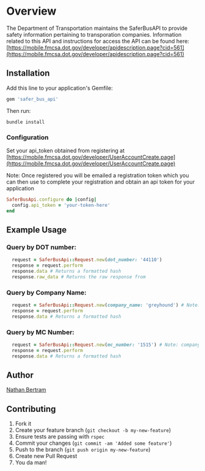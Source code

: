 # Overview

The Department of Transportation maintains the SaferBusAPI to provide safety information pertaining to transporation companies.  Information related to this API and instructions for access the API can be found here: [https://mobile.fmcsa.dot.gov/developer/apidescription.page?cid=561](https://mobile.fmcsa.dot.gov/developer/apidescription.page?cid=561)


## Installation

Add this line to your application's Gemfile:
```ruby
gem 'safer_bus_api'
```

Then run:
```
bundle install
```

### Configuration

Set your api_token obtained from registering at [https://mobile.fmcsa.dot.gov/developer/UserAccountCreate.page](https://mobile.fmcsa.dot.gov/developer/UserAccountCreate.page)

Note: Once registered you will be emailed a registration token which you can then use to complete your registration and obtain an api token for your application


```ruby
SaferBusApi.configure do |config|
  config.api_token = 'your-token-here'
end
```

## Example Usage

### Query by DOT number:

```ruby
  request = SaferBusApi::Request.new(dot_number: '44110')
  response = request.perform
  response.data # Returns a formatted hash
  response.raw_data # Returns the raw response from 
```

### Query by Company Name:

```ruby
  request = SaferBusApi::Request.new(company_name: 'greyhound') # Note: company name should have no spaces and be all lower case.
  response = request.perform
  response.data # Returns a formatted hash
```

### Query by MC Number:

```ruby
  request = SaferBusApi::Request.new(mc_number: '1515') # Note: company name should have no spaces and be all lower case.
  response = request.perform
  response.data # Returns a formatted hash
```

## Author
[Nathan Bertram](https://github.com/nathanbertram)

## Contributing

1. Fork it
2. Create your feature branch (`git checkout -b my-new-feature`)
3. Ensure tests are passing with `rspec`
4. Commit your changes (`git commit -am 'Added some feature'`)
5. Push to the branch (`git push origin my-new-feature`)
6. Create new Pull Request
7. You da man!